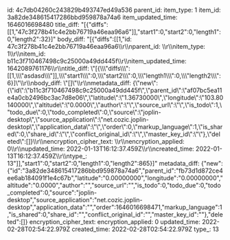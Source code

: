 id: 4c7db04260c243829b493747ed49a536
parent_id: 
item_type: 1
item_id: 3a82de348615417286bbd959878a74a6
item_updated_time: 1646016698480
title_diff: "[{\"diffs\":[[1,\"47c3f278b41c4e2bb76719a46eaa96a6\"]],\"start1\":0,\"start2\":0,\"length1\":0,\"length2\":32}]"
body_diff: "[{\"diffs\":[[1,\"id: 47c3f278b41c4e2bb76719a46eaa96a6\\\r\\\nparent_id: \\\r\\\nitem_type: 1\\\r\\\nitem_id: b11c3f710467498c9c25000a49dd445f\\\r\\\nitem_updated_time: 1642089761176\\\r\\\ntitle_diff: \\\"[{\\\\\\\"diffs\\\\\\\":[[1,\\\\\\\"asdasd\\\\\\\"]],\\\\\\\"start1\\\\\\\":0,\\\\\\\"start2\\\\\\\":0,\\\\\\\"length1\\\\\\\":0,\\\\\\\"length2\\\\\\\":6}]\\\"\\\r\\\nbody_diff: \\\"[]\\\"\\\r\\\nmetadata_diff: {\\\"new\\\":{\\\"id\\\":\\\"b11c3f710467498c9c25000a49dd445f\\\",\\\"parent_id\\\":\\\"af07bc5ea11e4a0cb2496bc3ac7d8e06\\\",\\\"latitude\\\":\\\"1.36730000\\\",\\\"longitude\\\":\\\"103.80140000\\\",\\\"altitude\\\":\\\"0.0000\\\",\\\"author\\\":\\\"\\\",\\\"source_url\\\":\\\"\\\",\\\"is_todo\\\":1,\\\"todo_due\\\":0,\\\"todo_completed\\\":0,\\\"source\\\":\\\"joplin-desktop\\\",\\\"source_application\\\":\\\"net.cozic.joplin-desktop\\\",\\\"application_data\\\":\\\"\\\",\\\"order\\\":0,\\\"markup_language\\\":1,\\\"is_shared\\\":0,\\\"share_id\\\":\\\"\\\",\\\"conflict_original_id\\\":\\\"\\\",\\\"master_key_id\\\":\\\"\\\"},\\\"deleted\\\":[]}\\\r\\\nencryption_cipher_text: \\\r\\\nencryption_applied: 0\\\r\\\nupdated_time: 2022-01-13T16:12:37.459Z\\\r\\\ncreated_time: 2022-01-13T16:12:37.459Z\\\r\\\ntype_: 13\"]],\"start1\":0,\"start2\":0,\"length1\":0,\"length2\":865}]"
metadata_diff: {"new":{"id":"3a82de348615417286bbd959878a74a6","parent_id":"fb73d1d872ce4ee6ab184091f1e4c67b","latitude":"0.00000000","longitude":"0.00000000","altitude":"0.0000","author":"","source_url":"","is_todo":0,"todo_due":0,"todo_completed":0,"source":"joplin-desktop","source_application":"net.cozic.joplin-desktop","application_data":"","order":1646016698471,"markup_language":1,"is_shared":0,"share_id":"","conflict_original_id":"","master_key_id":""},"deleted":[]}
encryption_cipher_text: 
encryption_applied: 0
updated_time: 2022-02-28T02:54:22.979Z
created_time: 2022-02-28T02:54:22.979Z
type_: 13